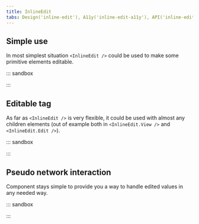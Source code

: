```yaml
---
title: InlineEdit
tabs: Design('inline-edit'), A11y('inline-edit-a11y'), API('inline-edit-api'), Example('inline-edit-code'), Changelog('inline-edit-changelog')
---
```


## Simple use

In most simplest situation `<InlineEdit />` could be used to make some primitive elements editable.

::: sandbox

<script lang="tsx">
import React from 'react';
import InlineInput from '@semcore/ui/inline-input';
import InlineEdit from '@semcore/ui/inline-edit';
import EditM from '@semcore/ui/icon/Edit/m';
import { Text } from '@semcore/ui/typography';

const Example = () => {
  const [text, setText] = React.useState('Martin Eden');
  const [confirmedText, setConfirmedText] = React.useState(text);
  const [editable, setEditable] = React.useState(false);

  return (
    <div>
      <Text tag='label' htmlFor='author-name' mr={2}>
        Author:
      </Text>
      <InlineEdit editable={editable} onEditableChange={setEditable}>
        <InlineEdit.View style={{ display: 'flex', gap: 10, alignItems: 'center' }} pr={2}>
          {text} <EditM />
        </InlineEdit.View>
        <InlineEdit.Edit>
          <InlineInput
            onConfirm={() => {
              setEditable(false);
              setConfirmedText(text);
            }}
            onCancel={() => {
              setText(confirmedText);
              setEditable(false);
            }}
            onBlurBehavior={'confirm'}
          >
            <InlineInput.Value autoFocus value={text} onChange={setText} id='author-name' />
            <InlineInput.ConfirmControl />
            <InlineInput.CancelControl />
          </InlineInput>
        </InlineEdit.Edit>
      </InlineEdit>
    </div>
  );
};

const Demo = Example;
</script>

:::

## Editable tag

As far as `<InlineEdit />` is very flexible, it could be used with almost any children elements (out of example both in `<InlineEdit.View />` and `<InlineEdit.Edit />`).

::: sandbox

<script lang="tsx">
import React from 'react';
import InlineInput from '@semcore/ui/inline-input';
import InlineEdit from '@semcore/ui/inline-edit';
import Tag from '@semcore/ui/tag';

const Demo = () => {
  const [value, setValue] = React.useState('Default tag');
  const [editable, setEditable] = React.useState(false);

  const handleValue = (value) => {
    setEditable(false);
    setValue(value);
  };
  const resetEditable = () => setEditable(false);

  return (
    <>
      <InlineEdit editable={editable} onEditableChange={setEditable}>
        <InlineEdit.View pr={2}>
          <Tag interactive>
            <Tag.Text>{value}</Tag.Text>
            <Tag.Close onClick={(e) => e.stopPropagation()} />
          </Tag>
        </InlineEdit.View>
        <InlineEdit.Edit>
          <InlineInput onConfirm={handleValue} onCancel={resetEditable}>
            <InlineInput.Value defaultValue={value} autoFocus />
            <InlineInput.ConfirmControl />
            <InlineInput.CancelControl />
          </InlineInput>
        </InlineEdit.Edit>
      </InlineEdit>
    </>
  );
};


</script>

:::

## Pseudo network interaction

Component stays simple to provide you a way to handle edited values in any needed way.

::: sandbox

<script lang="tsx">
//https://github.com/semrush/intergalactic/tree/master/website/docs/components/inline-edit/examples/header.tsx
import React from 'react';
import InlineInput from '@semcore/ui/inline-input';
import InlineEdit from '@semcore/ui/inline-edit';
import EditM from '@semcore/ui/icon/Edit/m';
import { Text } from '@semcore/ui/typography';

const Example = () => {
  const [title, setTitle] = React.useState('The Adventures of the Intergalactic Whale');
  const [editingTitle, setEditingTitle] = React.useState(false);
  const [savingTitle, setSavingTitle] = React.useState(false);
  const stopEditing = () => setEditingTitle(false);
  const handleTitle = (title) => {
    setSavingTitle(true);
    /** Here we doing some network activities */
    setTimeout(() => {
      setTitle(title);
      setSavingTitle(false);
      setEditingTitle(false);
    }, 3000);
  };

  return (
    <>
      <Text tag='h1' mb={2}>
        <InlineEdit editable={editingTitle} onEditableChange={setEditingTitle}>
          <InlineEdit.View pr={5}>
            {title} <EditM />
          </InlineEdit.View>
          <InlineEdit.Edit>
            <InlineInput onConfirm={handleTitle} onCancel={stopEditing} loading={savingTitle}>
              <InlineInput.Value autoFocus defaultValue={title} />
              <InlineInput.ConfirmControl />
              <InlineInput.CancelControl />
            </InlineInput>
          </InlineEdit.Edit>
        </InlineEdit>
      </Text>
      <Text size={300} mt={3}>
        Once upon a time in a distant galaxy far, far away, there existed a legendary creature known
        as the Intergalactic Whale. This magnificent space-faring mammal was no ordinary whale. It
        had the power to swim through the cosmic ocean, jumping from one star system to another with
        grace and finesse.
      </Text>
    </>
  );
};

const Demo = Example;
</script>

:::
